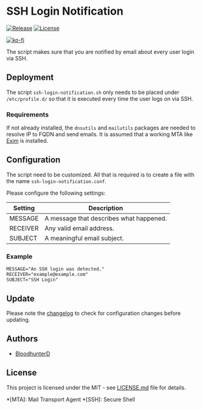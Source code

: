 # SSH Login Notification

[![Release](https://img.shields.io/github/v/release/bloodhunterd/SSH-Login-Notification?include_prereleases&style=for-the-badge)](https://github.com/bloodhunterd/SSH-Login-Notification/releases)
[![License](https://img.shields.io/github/license/bloodhunterd/SSH-Login-Notification?style=for-the-badge)](https://github.com/bloodhunterd/SSH-Login-Notification/blob/master/LICENSE)

[![ko-fi](https://www.ko-fi.com/img/githubbutton_sm.svg)](https://ko-fi.com/bloodhunterd)

The script makes sure that you are notified by email about every user login via SSH.

## Deployment

The script `ssh-login-notification.sh` only needs to be placed under `/etc/profile.d/` so that it is executed every time the user logs on via SSH.

### Requirements

If not already installed, the `dnsutils` and `mailutils` packages are needed to resolve IP to FQDN and send emails. It is assumed that a working MTA like [Exim](https://www.exim.org/) is installed.

## Configuration

The script need to be customized. All that is required is to create a file with the name `ssh-login-notification.conf`.

Please configure the following settings:

| Setting | Description
| ------- | -----------
| MESSAGE | A message that describes what happened.
| RECEIVER | Any valid email address.
| SUBJECT | A meaningful email subject.

### Example

~~~shell
MESSAGE="An SSH login was detected."
RECEIVER="example@example.com"
SUBJECT="SSH Login"
~~~

## Update

Please note the [changelog](https://github.com/bloodhunterd/SSH-Login-Notification/blob/master/CHANGELOG.md) to check for configuration changes before updating.

## Authors

* [BloodhunterD](https://github.com/bloodhunterd)

## License

This project is licensed under the MIT - see [LICENSE.md](https://github.com/bloodhunterd/SSH-Login-Notification/blob/master/LICENSE) file for details.

*[MTA]: Mail Transport Agent
*[SSH]: Secure Shell
